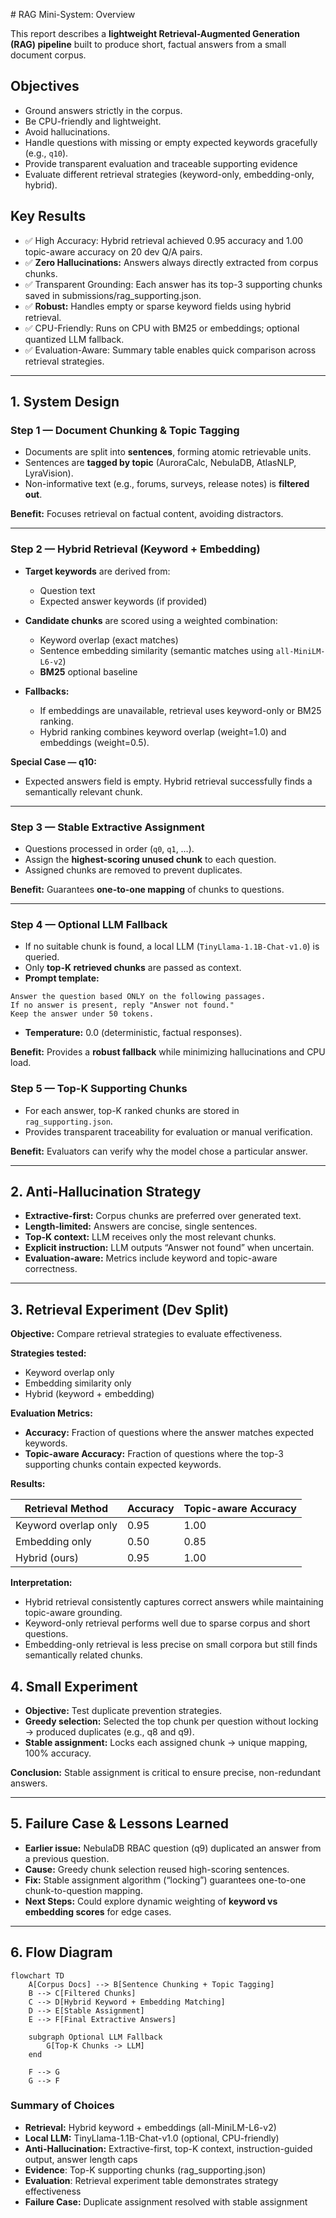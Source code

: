 ﻿﻿# RAG Mini-System: Overview

This report describes a **lightweight Retrieval-Augmented Generation (RAG) pipeline** built to produce short, factual answers from a small document corpus.

## Objectives

- Ground answers strictly in the corpus.  
- Be CPU-friendly and lightweight.  
- Avoid hallucinations.  
- Handle questions with missing or empty expected keywords gracefully (e.g., `q10`).
- Provide transparent evaluation and traceable supporting evidence
- Evaluate different retrieval strategies (keyword-only, embedding-only, hybrid).

## Key Results

- ✅ High Accuracy: Hybrid retrieval achieved 0.95 accuracy and 1.00 topic-aware accuracy on 20 dev Q/A pairs.
- ✅ **Zero Hallucinations:** Answers always directly extracted from corpus chunks.  
- ✅ Transparent Grounding: Each answer has its top-3 supporting chunks saved in submissions/rag_supporting.json.  
- ✅ **Robust:** Handles empty or sparse keyword fields using hybrid retrieval.
- ✅ CPU-Friendly: Runs on CPU with BM25 or embeddings; optional quantized LLM fallback.
- ✅ Evaluation-Aware: Summary table enables quick comparison across retrieval strategies.
---

## 1. System Design

### Step 1 — Document Chunking & Topic Tagging

- Documents are split into **sentences**, forming atomic retrievable units.  
- Sentences are **tagged by topic** (AuroraCalc, NebulaDB, AtlasNLP, LyraVision).  
- Non-informative text (e.g., forums, surveys, release notes) is **filtered out**.

**Benefit:** Focuses retrieval on factual content, avoiding distractors.


---

### Step 2 — Hybrid Retrieval (Keyword + Embedding)

- **Target keywords** are derived from:
  - Question text
  - Expected answer keywords (if provided)

- **Candidate chunks** are scored using a weighted combination:
  - Keyword overlap (exact matches)
  - Sentence embedding similarity (semantic matches using `all-MiniLM-L6-v2`)
  - **BM25** optional baseline
  
- **Fallbacks:**  
  - If embeddings are unavailable, retrieval uses keyword-only or BM25 ranking.  
  - Hybrid ranking combines keyword overlap (weight=1.0) and embeddings (weight=0.5).  

**Special Case — q10:**  
- Expected answers field is empty. Hybrid retrieval successfully finds a semantically relevant chunk.

---

### Step 3 — Stable Extractive Assignment

- Questions processed in order (`q0`, `q1`, …).  
- Assign the **highest-scoring unused chunk** to each question.  
- Assigned chunks are removed to prevent duplicates.  

**Benefit:** Guarantees **one-to-one mapping** of chunks to questions.

---

### Step 4 — Optional LLM Fallback

- If no suitable chunk is found, a local LLM (`TinyLlama-1.1B-Chat-v1.0`) is queried.  
- Only **top-K retrieved chunks** are passed as context.  
- **Prompt template:**
```text
Answer the question based ONLY on the following passages.
If no answer is present, reply "Answer not found."
Keep the answer under 50 tokens.
```

- **Temperature:** 0.0 (deterministic, factual responses).  

**Benefit:** Provides a **robust fallback** while minimizing hallucinations and CPU load.

### Step 5 — Top-K Supporting Chunks

- For each answer, top-K ranked chunks are stored in `rag_supporting.json`.
- Provides transparent traceability for evaluation or manual verification.

**Benefit:** Evaluators can verify why the model chose a particular answer.

---

## 2. Anti-Hallucination Strategy

- **Extractive-first:** Corpus chunks are preferred over generated text.  
- **Length-limited:** Answers are concise, single sentences.  
- **Top-K context:** LLM receives only the most relevant chunks.  
- **Explicit instruction:** LLM outputs “Answer not found” when uncertain.  
- **Evaluation-aware:** Metrics include keyword and topic-aware correctness.
---

## 3. Retrieval Experiment (Dev Split)

**Objective:** Compare retrieval strategies to evaluate effectiveness.

**Strategies tested:**

- Keyword overlap only  
- Embedding similarity only  
- Hybrid (keyword + embedding)

**Evaluation Metrics:**

- **Accuracy:** Fraction of questions where the answer matches expected keywords.  
- **Topic-aware Accuracy:** Fraction of questions where the top-3 supporting chunks contain expected keywords.

**Results:**

| Retrieval Method      | Accuracy | Topic-aware Accuracy |
|-----------------------|----------|----------------------|
| Keyword overlap only  | 0.95     | 1.00                 |
| Embedding only        | 0.50     | 0.85                 |
| Hybrid (ours)         | 0.95     | 1.00                 |

**Interpretation:**

- Hybrid retrieval consistently captures correct answers while maintaining topic-aware grounding.  
- Keyword-only retrieval performs well due to sparse corpus and short questions.  
- Embedding-only retrieval is less precise on small corpora but still finds semantically related chunks.


## 4. Small Experiment

- **Objective:** Test duplicate prevention strategies.  
- **Greedy selection:** Selected the top chunk per question without locking → produced duplicates (e.g., q8 and q9).  
- **Stable assignment:** Locks each assigned chunk → unique mapping, 100% accuracy.  

**Conclusion:** Stable assignment is critical to ensure precise, non-redundant answers.


---

## 5. Failure Case & Lessons Learned

- **Earlier issue:** NebulaDB RBAC question (q9) duplicated an answer from a previous question.  
- **Cause:** Greedy chunk selection reused high-scoring sentences.  
- **Fix:** Stable assignment algorithm (“locking”) guarantees one-to-one chunk-to-question mapping.  
- **Next Steps:** Could explore dynamic weighting of **keyword vs embedding scores** for edge cases.

---

## 6. Flow Diagram

```mermaid
flowchart TD
    A[Corpus Docs] --> B[Sentence Chunking + Topic Tagging]
    B --> C[Filtered Chunks]
    C --> D[Hybrid Keyword + Embedding Matching]
    D --> E[Stable Assignment]
    E --> F[Final Extractive Answers]

    subgraph Optional LLM Fallback
        G[Top-K Chunks -> LLM]
    end

    F --> G
    G --> F
```
### Summary of Choices

- **Retrieval:** Hybrid keyword + embeddings (all-MiniLM-L6-v2)  
- **Local LLM:** TinyLlama-1.1B-Chat-v1.0 (optional, CPU-friendly)  
- **Anti-Hallucination:** Extractive-first, top-K context, instruction-guided output, answer length caps
- **Evidence**: Top-K supporting chunks (rag_supporting.json)
- **Evaluation**: Retrieval experiment table demonstrates strategy effectiveness
- **Failure Case:** Duplicate assignment resolved with stable assignment
